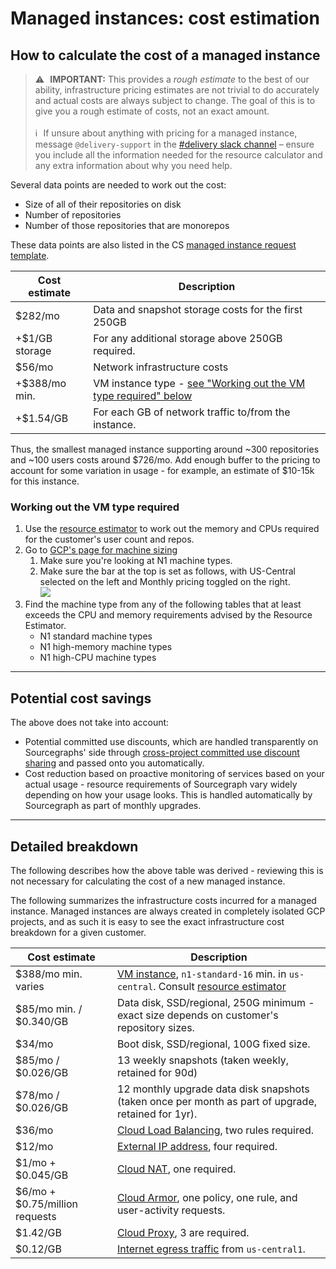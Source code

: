 # Managed instances: cost estimation

## How to calculate the cost of a managed instance

> ⚠️ **IMPORTANT:** This provides a _rough estimate_ to the best of our ability, infrastructure pricing estimates are not trivial to do accurately and actual costs are always subject to change. The goal of this is to give you a rough estimate of costs, not an exact amount.<br><br>ℹ️ If unsure about anything with pricing for a managed instance, message `@delivery-support` in the [#delivery slack channel](https://sourcegraph.slack.com/archives/C02E4HE42BX) – ensure you include all the information needed for the resource calculator and any extra information about why you need help.

Several data points are needed to work out the cost:

- Size of all of their repositories on disk
- Number of repositories
- Number of those repositories that are monorepos

These data points are also listed in the CS [managed instance request template](https://github.com/sourcegraph/customer/blob/master/.github/ISSUE_TEMPLATE/new_managed_instance.md).

| Cost estimate  | Description                                                                                          |
| -------------- | ---------------------------------------------------------------------------------------------------- |
| $282/mo        | Data and snapshot storage costs for the first 250GB                                                  |
| +$1/GB storage | For any additional storage above 250GB required.                                                     |
| $56/mo         | Network infrastructure costs                                                                         |
| +$388/mo min.  | VM instance type - [see "Working out the VM type required" below](#working-out-the-vm-type-required) |
| +$1.54/GB      | For each GB of network traffic to/from the instance.                                                 |

Thus, the smallest managed instance supporting around ~300 repositories and ~100 users costs around $726/mo. Add enough buffer to the pricing to account for some variation in usage - for example, an estimate of $10-15k for this instance.

### Working out the VM type required

1. Use the [resource estimator](https://docs.sourcegraph.com/admin/install/resource_estimator) to work out the memory and CPUs required for the customer's user count and repos.
2. Go to [GCP's page for machine sizing](https://cloud.google.com/compute/vm-instance-pricing#n1_standard_machine_types)
   1. Make sure you're looking at N1 machine types.
   2. Make sure the bar at the top is set as follows, with US-Central selected on the left and Monthly pricing toggled on the right.<br><img src='https://storage.googleapis.com/sourcegraph-assets/docs/images/distribution/Screen%20Shot%202021-07-23%20at%2010.40.32.png'>
3. Find the machine type from any of the following tables that at least exceeds the CPU and memory requirements advised by the Resource Estimator.
   - N1 standard machine types
   - N1 high-memory machine types
   - N1 high-CPU machine types

---

## Potential cost savings

The above does not take into account:

- Potential committed use discounts, which are handled transparently on Sourcegraphs' side through [cross-project committed use discount sharing](https://cloud.google.com/compute/docs/instances/signing-up-committed-use-discounts#sharing_committed_use_discounts_across_projects) and passed onto you automatically.
- Cost reduction based on proactive monitoring of services based on your actual usage - resource requirements of Sourcegraph vary widely depending on how your usage looks. This is handled automatically by Sourcegraph as part of monthly upgrades.

---

## Detailed breakdown

The following describes how the above table was derived - reviewing this is not necessary for calculating the cost of a new managed instance.

The following summarizes the infrastructure costs incurred for a managed instance. Managed instances are always created in completely isolated GCP projects, and as such it is easy to see the exact infrastructure cost breakdown for a given customer.

| Cost estimate                  | Description                                                                                                                                                                                                                       |
| ------------------------------ | --------------------------------------------------------------------------------------------------------------------------------------------------------------------------------------------------------------------------------- |
| $388/mo min. varies            | [VM instance](https://cloud.google.com/compute/vm-instance-pricing#n1_standard_machine_types), `n1-standard-16` min. in `us-central`. Consult [resource estimator](https://docs.sourcegraph.com/admin/install/resource_estimator) |
| $85/mo min. / $0.340/GB        | Data disk, SSD/regional, 250G minimum - exact size depends on customer's repository sizes.                                                                                                                                        |
| $34/mo                         | Boot disk, SSD/regional, 100G fixed size.                                                                                                                                                                                         |
| $85/mo / $0.026/GB             | 13 weekly snapshots (taken weekly, retained for 90d)                                                                                                                                                                              |
| $78/mo / $0.026/GB             | 12 monthly upgrade data disk snapshots (taken once per month as part of upgrade, retained for 1yr).                                                                                                                               |
| $36/mo                         | [Cloud Load Balancing](https://cloud.google.com/vpc/network-pricing#lb), two rules required.                                                                                                                                      |
| $12/mo                         | [External IP address](https://cloud.google.com/vpc/network-pricing#ipaddress), four required.                                                                                                                                     |
| $1/mo + $0.045/GB              | [Cloud NAT](https://cloud.google.com/vpc/network-pricing#nat-pricing), one required.                                                                                                                                              |
| $6/mo + $0.75/million requests | [Cloud Armor](https://cloud.google.com/vpc/network-pricing#armor-pricing), one policy, one rule, and user-activity requests.                                                                                                      |
| $1.42/GB                       | [Cloud Proxy](https://cloud.google.com/vpc/network-pricing#proxy-instance-charge), 3 are required.                                                                                                                                |
| $0.12/GB                       | [Internet egress traffic](https://cloud.google.com/vpc/network-pricing#internet_egress) from `us-central1`.                                                                                                                       |
